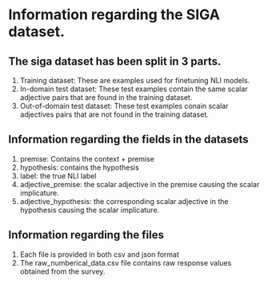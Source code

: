 # Information regarding the SIGA dataset.

## The siga dataset has been split in 3 parts.
1) Training dataset: These are examples used for finetuning NLI models.
2) In-domain test dataset: These test examples contain the same scalar adjective pairs that are found in the training dataset.
3) Out-of-domain test dataset: These test examples conain scalar adjectives pairs that are not found in the training dataset.

## Information regarding the fields in the datasets
1) premise: Contains the context +  premise
2) hypothesis: contains the hypothesis
3) label: the true NLI label
4) adjective_premise: the scalar adjective in the premise causing the scalar implicature.
5) adjective_hypothesis: the corresponding scalar adjective in the hypothesis causing the scalar implicature.

## Information regarding the files
1) Each file is provided in both csv and json format
2) The raw_numberical_data.csv file contains raw response values obtained from the survey.
